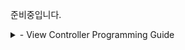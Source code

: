 준비중입니다.


<details> 
<summary> - View Controller Programming Guide</summary>
- [The Role Of View Controllers](https://github.com/dabu5135/Dabu/blob/master/AppleGuide/AppleProgrammingGuide/ViewControllerProgrammingGuide/The%20Role%20of%20View%20Controllers.pdf)
</details>

